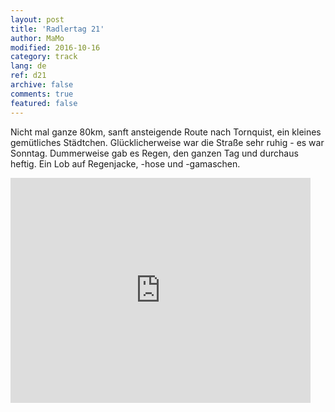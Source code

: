 ```yaml
---   
layout: post 
title: 'Radlertag 21'  
author: MaMo 
modified: 2016-10-16
category: track 
lang: de 
ref: d21
archive: false 
comments: true 
featured: false 
--- 
```


 Nicht mal ganze 80km, sanft ansteigende Route nach Tornquist, ein kleines gemütliches Städtchen. Glücklicherweise war die Straße sehr ruhig - es war Sonntag. Dummerweise gab es Regen, den ganzen Tag und durchaus heftig. Ein Lob auf Regenjacke, -hose und -gamaschen.                                                                                                                                                                                                                                    

<iframe width='480' height='360' src='http://track-kit.net/maps_s3/?v=embed&track=230922  
.gpx' frameborder='0' allowfullscreen></iframe>